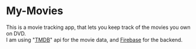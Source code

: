 # My-Movies
This is a movie tracking app, that lets you keep track of the movies you own on DVD. </br>
I am using "[TMDB](https://www.themoviedb.org/)" api for the movie data, and [Firebase](https://firebase.google.com) for the backend. 


